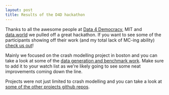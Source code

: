 ```yaml
---
layout: post
title: Results of the D4D hackathon
---
```


Thanks to all the awesome people at [Data 4 Democracy](http://datafordemocracy.org/), MIT and [data.world](https://data.world/) we pulled off a great hackathon.  If you want to see some of the participants showing off their work (and my total lack of MC-ing ability) [check us out](https://www.youtube.com/watch?v=m2MIWV6X6bM)!

Mainly we focused on the crash modelling project in boston and you can take a look at some of the [data generation and benchmark work](https://github.com/Data4Democracy/boston-crash-modeling).  Make sure to add it to your watch list as we're likely going to see some neat improvements coming down the line.

Projects were not just limited to crash modelling and you can take a look at [some of the other projects github repos](https://github.com/Data4Democracy/).  
